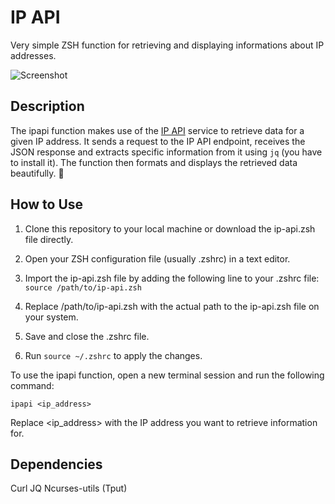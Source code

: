 # IP API

Very simple ZSH function for retrieving and displaying informations about IP addresses.

![Screenshot](https://github.com/tibor3741/zsh-ipapi/assets/36704519/49b1bb67-fe9e-42df-9bfa-1d1d5f837286)

## Description 

The ipapi function makes use of the [IP API](https://ip-api.com/) service to retrieve data for a given IP address. It sends a request to the IP API endpoint, receives the JSON response and extracts specific information from it using `jq` (you have to install it). The function then formats and displays the retrieved data beautifully. 🐆

## How to Use

1. Clone this repository to your local machine or download the ip-api.zsh file directly.
2. Open your ZSH configuration file (usually .zshrc) in a text editor.
3. Import the ip-api.zsh file by adding the following line to your .zshrc file:
`source /path/to/ip-api.zsh`

4. Replace /path/to/ip-api.zsh with the actual path to the ip-api.zsh file on your system.
5. Save and close the .zshrc file.
6. Run `source ~/.zshrc` to apply the changes.

To use the ipapi function, open a new terminal session and run the following command:

`ipapi <ip_address>`

Replace <ip_address> with the IP address you want to retrieve information for.

## Dependencies

Curl
JQ
Ncurses-utils (Tput)
